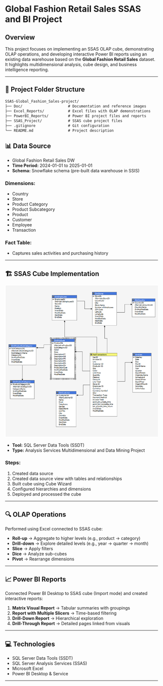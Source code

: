 # Global Fashion Retail Sales SSAS and BI Project

## Overview

This project focuses on implementing an SSAS OLAP cube, demonstrating OLAP operations, and developing interactive Power BI reports using an existing data warehouse based on the **Global Fashion Retail Sales** dataset. It highlights multidimensional analysis, cube design, and business intelligence reporting.

---

## 📂 Project Folder Structure

```plaintext
SSAS-Global_Fashion_Sales-project/
├── Doc/                     # Documentation and reference images
├── Excel_Reports/           # Excel files with OLAP demonstrations
├── PowerBI_Reports/         # Power BI project files and reports
├── SSAS_Project/            # SSAS cube project files
├── .gitignore               # Git configuration
└── README.md                # Project description
```
## 📊 Data Source

- Global Fashion Retail Sales DW
- **Time Period:** 2024-01-01 to 2025-01-01  
- **Schema:** Snowflake schema (pre-built data warehouse in SSIS)

### Dimensions:
- Country
- Store
- Product Category
- Product Subcategory
- Product
- Customer
- Employee
- Transaction

### Fact Table:
- Captures sales activities and purchasing history

---

## 🏗️ SSAS Cube Implementation

![SSAS Cube Implementation](https://github.com/Imashi79/SSAS-Global_Fashion_Sales-project/blob/main/Doc/Global%20Fashion%20Retail%20Sales%20-DW(cube).png)

- **Tool:** SQL Server Data Tools (SSDT)  
- **Type:** Analysis Services Multidimensional and Data Mining Project

### Steps:
1. Created data source
2. Created data source view with tables and relationships
3. Built cube using Cube Wizard
4. Configured hierarchies and dimensions
5. Deployed and processed the cube

---

## 🔍 OLAP Operations

Performed using Excel connected to SSAS cube:

- **Roll-up** → Aggregate to higher levels (e.g., product → category)  
- **Drill-down** → Explore detailed levels (e.g., year → quarter → month)  
- **Slice** → Apply filters  
- **Dice** → Analyze sub-cubes  
- **Pivot** → Rearrange dimensions

---

## 📈 Power BI Reports

Connected Power BI Desktop to SSAS cube (Import mode) and created interactive reports:

1. **Matrix Visual Report** → Tabular summaries with groupings  
2. **Report with Multiple Slicers** → Time-based filtering  
3. **Drill-Down Report** → Hierarchical exploration  
4. **Drill-Through Report** → Detailed pages linked from visuals

---

## 💻 Technologies

- SQL Server Data Tools (SSDT)  
- SQL Server Analysis Services (SSAS)  
- Microsoft Excel  
- Power BI Desktop & Service

---
